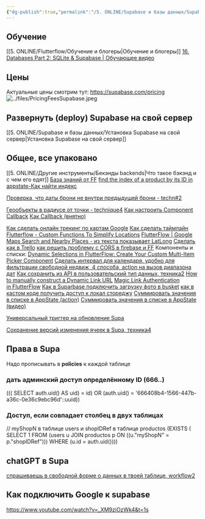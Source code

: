 ```yaml
---
{"dg-publish":true,"permalink":"/5. ONLINE/Supabase и базы данных/Supabase FAQ/","created":"2024-11-28T11:07:26.619-03:00","updated":"2024-12-03T13:15:48.281-03:00"}
---
```


## Обучение
[[5. ONLINE/Flutterflow/Обучение и блогеры\|Обучение и блогеры]]
[16. Databases Part 2: SQLite & Supabase | Обучающее видео](https://www.youtube.com/watch?v=f7bAWV6S32E)

## Цены
Актуальные цены смотрим тут:
https://supabase.com/pricing
![../files/PricingFeesSupabase.jpeg](/img/user/5.%20ONLINE/files/PricingFeesSupabase.jpeg)

## Развернуть (deploy) Supabase на свой сервер
[[5. ONLINE/Supabase и базы данных/Установка Supabase на свой сервер\|Установка Supabase на свой сервер]]

## Общее, все упаковано
[[5. ONLINE/Другие инструменты/Бекэнды backends\|Что такое бэкэнд и с чем его едят]]
[База знаний от FF](https://community.flutterflow.io/knowledge-base)
[find the index of a product by its ID in appstate-Как найти индекс](https://community.flutterflow.io/discussions/post/update-item-index-app-state-CY5XvdriZpnEHEY)

[Проверка, что даты брони не внутри предыдущей брони - techn#2](https://www.youtube.com/watch?v=-l3iRV1WlEM)

[Геообъекты в радиусе от точки - technique4](https://www.youtube.com/watch?v=-l3iRV1WlEM)
[Как настроить Component Callback](https://www.youtube.com/watch?v=kzlnU6M6-9g)
[Как Callback (внятно)](https://www.youtube.com/watch?v=Z-MDcSer5As)

[Как сделать онлайн трекинг по картам Google](https://blog.flutterflow.io/live-tracking-google-maps-driver/)
[Как сделать таймлайн](https://www.youtube.com/watch?v=A6c_bvYQqSM)
[Flutterflow - Custom Functions To Simplify Locations](https://www.youtube.com/watch?v=23NM9JyRjQg)
[FlutterFlow | Google Maps Search and Nearby Places - из текста показывает LatLong](https://www.youtube.com/watch?v=29Oz0LI8j68)
[Сделать как в Trello](https://www.youtube.com/watch?v=pmqZAkZv-to)
[как решить проблему с CORS в firebase и FF](https://docs.flutterflow.io/actions/actions/utilities/upload-data#web-access-for-pdfs-and-other-files)
Компоненты и списки:
[Dynamic Selections in FlutterFlow: Create Your Custom Multi-Item Picker Component](https://www.youtube.com/watch?v=FV5Xw8LnpJE)
[Сделать интервал для календаря, удобно для фильтрации свободной недвиж, 4 способа, action на вызов диапазона дат](https://www.youtube.com/watch?v=kHUq8dIMy34)
[Как сохранить из API в пользовательский тип данных, техника2](https://www.youtube.com/watch?v=AzYHCgJrwmY)
[How to manually construct a Dynamic Link URL](https://www.youtube.com/watch?v=68yRbGtrWaE)
[Magic Link Authentication in FlutterFlow](https://www.youtube.com/watch?v=dc3aX52kpiE)
[Как в Suparbase подключить загрузку фото в busket](https://www.youtube.com/watch?v=jM7OfHD8J6E)
[как в кастом коде получить доступ к локал стореджу](https://community.flutterflow.io/widgets-and-design/post/custom-widget-and-ffappstate-KEqkOSuiJE6B7W7)
[Суммировать значения в списке в AppState (action)](https://rapidmvp.co/how-to-sum-values-of-flutterflow-variables/)
[Суммировать значения в списке в AppState (видео)](https://www.youtube.com/watch?v=VYC5vwnIpzQ)

[Универсальный триггер на обновление Supa](https://youtu.be/PhAI000IbBU?si=vOTz6VRoGEyqFE_6)

[Сохранение версий изменения ячеек в Supa, техника4](https://www.youtube.com/watch?v=YnjOl4sYYaY)




## Права в Supa
Надо прописывать в **policies** к каждой таблице
### дать админский доступ определённому ID (666..)
((( SELECT auth.uid() AS uid) = id) OR (auth.uid() = '666408b4-1566-447b-a36c-0e36c9ebc96d'::uuid))
### Доступ, если совпадает столбец в двух таблицах
// myShopN в таблице users и shopIDRef в таблице productos
(EXISTS ( SELECT 1
FROM (users u
JOIN productos p ON ((u."myShopN" = p."shopIDRef")))
WHERE (u.id = auth.uid())))

## chatGPT в Supa
[спрашиваешь в свободной форме о данных в твоей таблице, workflow2](https://www.youtube.com/watch?v=Q1M1e7FpuuU)


## Как подключить Google к supabase
https://www.youtube.com/watch?v=_XM9ziOzWk4&t=1s